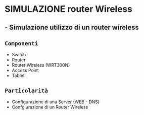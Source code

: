 # SIMULAZIONE router Wireless
## - Simulazione utilizzo di un router wireless 
## `Componenti`
- Switch
- Router
- Router Wireless (WRT300N)
- Access Point
- Tablet
## `Particolarità`
- Configurazione di una Server (WEB - DNS)
- Confgiurazione di un Router Wireless

